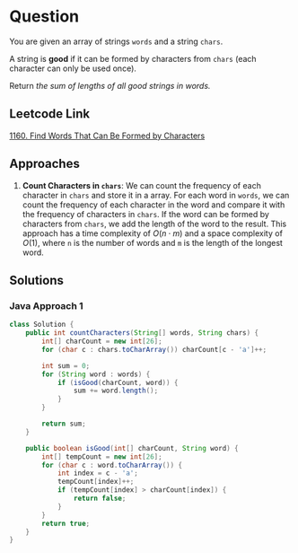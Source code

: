 # Question

You are given an array of strings `words` and a string `chars`.

A string is **good** if it can be formed by characters from `chars` (each character can only be used once).

Return _the sum of lengths of all good strings in words._

## Leetcode Link

[1160. Find Words That Can Be Formed by Characters](https://leetcode.com/problems/find-words-that-can-be-formed-by-characters/)

## Approaches

1. **Count Characters in `chars`**: We can count the frequency of each character in `chars` and store it in a array. For each word in `words`, we can count the frequency of each character in the word and compare it with the frequency of characters in `chars`. If the word can be formed by characters from `chars`, we add the length of the word to the result. This approach has a time complexity of $O(n \cdot m)$ and a space complexity of $O(1)$, where `n` is the number of words and `m` is the length of the longest word.

## Solutions

### Java Approach 1

```java
class Solution {
    public int countCharacters(String[] words, String chars) {
        int[] charCount = new int[26];
        for (char c : chars.toCharArray()) charCount[c - 'a']++;

        int sum = 0;
        for (String word : words) {
            if (isGood(charCount, word)) {
                sum += word.length();
            }
        }

        return sum;
    }

    public boolean isGood(int[] charCount, String word) {
        int[] tempCount = new int[26];
        for (char c : word.toCharArray()) {
            int index = c - 'a';
            tempCount[index]++;
            if (tempCount[index] > charCount[index]) {
                return false;
            }
        }
        return true;
    }
}
```
